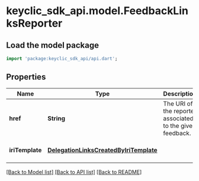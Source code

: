 # keyclic_sdk_api.model.FeedbackLinksReporter

## Load the model package
```dart
import 'package:keyclic_sdk_api/api.dart';
```

## Properties
Name | Type | Description | Notes
------------ | ------------- | ------------- | -------------
**href** | **String** | The URI of the reporter associated to the given feedback. | [optional] [default to null]
**iriTemplate** | [**DelegationLinksCreatedByIriTemplate**](DelegationLinksCreatedByIriTemplate.md) |  | [optional] [default to null]

[[Back to Model list]](../README.md#documentation-for-models) [[Back to API list]](../README.md#documentation-for-api-endpoints) [[Back to README]](../README.md)


